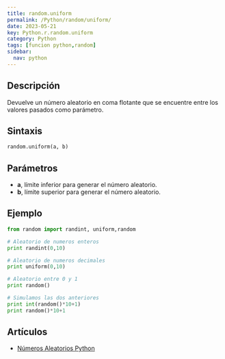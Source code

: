 ```yaml
---
title: random.uniform
permalink: /Python/random/uniform/
date: 2023-05-21
key: Python.r.random.uniform
category: Python
tags: [funcion python,random]
sidebar:
  nav: python
---
```


## Descripción


Devuelve un número aleatorio en coma flotante que se encuentre entre los valores pasados como parámetro.


## Sintaxis


```python
random.uniform(a, b)
```


## Parámetros

- **a**, límite inferior para generar el número aleatorio.
- **b**, límite superior para generar el número aleatorio.

## Ejemplo


```python
from random import randint, uniform,random

# Aleatorio de numeros enteros
print randint(0,10)

# Aleatorio de numeros decimales
print uniform(0,10)

# Aleatorio entre 0 y 1
print random()

# Simulamos las dos anteriores
print int(random()*10+1)
print random()*10+1
```


## Artículos

- [Números Aleatorios Python](https://lineadecodigo.com/python/numeros-aleatorios-python/)
